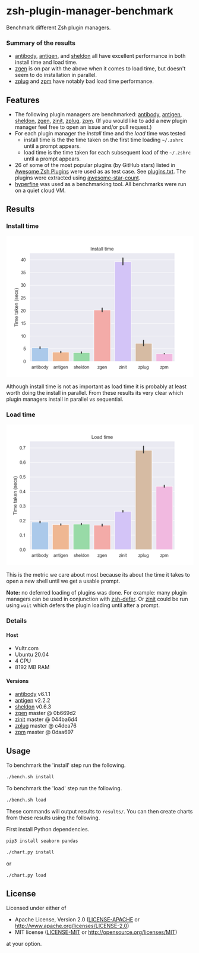 # zsh-plugin-manager-benchmark

Benchmark different Zsh plugin managers.

### Summary of the results

- [antibody], [antigen], and [sheldon] all have excellent performance in both
  install time and load time.
- [zgen] is on par with the above when it comes to load time, but doesn't seem
  to do installation in parallel.
- [zplug] and [zpm] have notably bad load time performance.

## Features

- The following plugin managers are benchmarked: [antibody], [antigen],
  [sheldon], [zgen], [zinit], [zplug], [zpm]. (If you would like to add a new
  plugin manager feel free to open an issue and/or pull request.)
- For each plugin manager the *install* time and the *load* time was tested
  - install time is the the time taken on the first time loading `~/.zshrc`
    until a prompt appears.
  - load time is the time taken for each subsequent load of the `~/.zshrc` until
    a prompt appears.
- 26 of some of the most popular plugins (by GitHub stars) listed in [Awesome
  Zsh Plugins](https://github.com/unixorn/awesome-zsh-plugins/) were used as as
  test case. See [plugins.txt](./src/plugins.txt). The plugins were extracted
  using [awesome-star-count].
- [hyperfine] was used as a benchmarking tool. All benchmarks were run on a
  quiet cloud VM.

[awesome-star-count]: https://github.com/rossmacarthur/awesome-star-count
[hyperfine]: https://github.com/sharkdp/hyperfine

## Results

### Install time

<img alt="Install time" src="results/install.png" width="600"/>

Although install time is not as important as load time it is probably at least
worth doing the install in parallel. From these results its very clear which
plugin managers install in parallel vs sequential.

### Load time

<img alt="Load time" src="results/load.png" width="600"/>

This is the metric we care about most because its about the time it takes to
open a new shell until we get a usable prompt.

**Note:** no deferred loading of plugins was done. For example: many plugin
managers can be used in conjunction with [zsh-defer]. Or [zinit] could be run
using `wait` which defers the plugin loading until after a prompt.

### Details

#### Host
- Vultr.com
- Ubuntu 20.04
- 4 CPU
- 8192 MB RAM

#### Versions
- [antibody] v6.1.1
- [antigen] v2.2.2
- [sheldon] v0.6.3
- [zgen] master @ 0b669d2
- [zinit] master @ 044ba6d4
- [zplug] master @ c4dea76
- [zpm] master @ 0daa697

[antibody]: https://github.com/getantibody/antibody
[antigen]: https://github.com/zsh-users/antigen
[sheldon]: https://github.com/rossmacarthur/sheldon
[zgen]: https://github.com/tarjoilija/zgen
[zinit]: https://github.com/zdharma/zinit
[zplug]: https://github.com/zplug/zplug
[zpm]: https://github.com/zpm-zsh/zpm
[zsh-defer]: https://github.com/romkatv/zsh-defer

## Usage

To benchmark the 'install' step run the following.
```sh
./bench.sh install
```

To benchmark the 'load' step run the following.
```sh
./bench.sh load
```

These commands will output results to `results/`. You can then create charts
from these results using the following.

First install Python dependencies.

```
pip3 install seaborn pandas
```

```sh
./chart.py install
```

or

```sh
./chart.py load
```

## License

Licensed under either of

- Apache License, Version 2.0 ([LICENSE-APACHE](LICENSE-APACHE) or
  http://www.apache.org/licenses/LICENSE-2.0)
- MIT license ([LICENSE-MIT](LICENSE-MIT) or http://opensource.org/licenses/MIT)

at your option.
